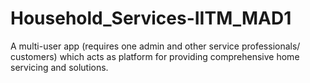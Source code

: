 # Household_Services-IITM_MAD1
A multi-user app (requires one admin and other service professionals/ customers) which acts as platform for providing comprehensive home servicing and solutions.
